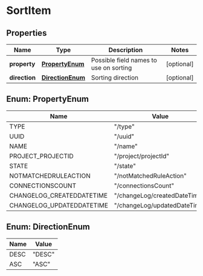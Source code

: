 

# SortItem


## Properties

| Name | Type | Description | Notes |
|------------ | ------------- | ------------- | -------------|
|**property** | [**PropertyEnum**](#PropertyEnum) | Possible field names to use on sorting |  [optional] |
|**direction** | [**DirectionEnum**](#DirectionEnum) | Sorting direction |  [optional] |



## Enum: PropertyEnum

| Name | Value |
|---- | -----|
| TYPE | &quot;/type&quot; |
| UUID | &quot;/uuid&quot; |
| NAME | &quot;/name&quot; |
| PROJECT_PROJECTID | &quot;/project/projectId&quot; |
| STATE | &quot;/state&quot; |
| NOTMATCHEDRULEACTION | &quot;/notMatchedRuleAction&quot; |
| CONNECTIONSCOUNT | &quot;/connectionsCount&quot; |
| CHANGELOG_CREATEDDATETIME | &quot;/changeLog/createdDateTime&quot; |
| CHANGELOG_UPDATEDDATETIME | &quot;/changeLog/updatedDateTime&quot; |



## Enum: DirectionEnum

| Name | Value |
|---- | -----|
| DESC | &quot;DESC&quot; |
| ASC | &quot;ASC&quot; |



